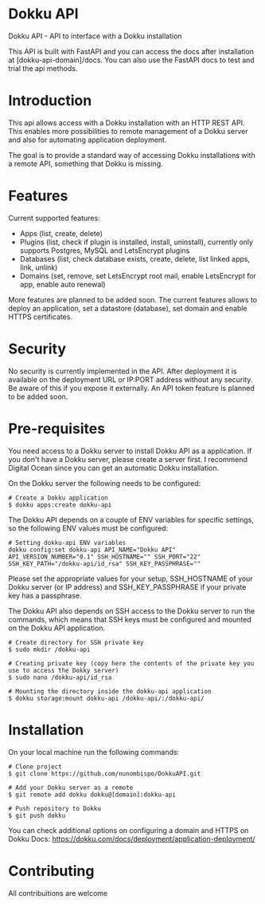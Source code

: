 # Dokku API
Dokku API - API to interface with a Dokku installation

This API is built with FastAPI and you can access the docs after installation at [dokku-api-domain]/docs. You can also use the FastAPI docs to test and trial the api methods.


# Introduction
This api allows access with a Dokku installation with an HTTP REST API. This enables more possibilities to remote management of a Dokku server and also for automating application deployment. 

The goal is to provide a standard way of accessing Dokku installations with a remote API, something that Dokku is missing.


# Features
Current supported features:
- Apps (list, create, delete)
- Plugins (list, check if plugin is installed, install, uninstall), currently only supports Postgres, MySQL and LetsEncrypt plugins
- Databases (list, check database exists, create, delete, list linked apps, link, unlink)
- Domains (set, remove, set LetsEncrypt root mail, enable LetsEncrypt for app, enable auto renewal)

More features are planned to be added soon. The current features allows to deploy an application, set a datastore (database), set domain and enable HTTPS certificates.

# Security
No security is currently implemented in the API. After deployment it is available on the deployment URL or IP:PORT address without any security. Be aware of this if you expose it externally.
An API token feature is planned to be added soon.


# Pre-requisites
You need access to a Dokku server to install Dokku API as a application. If you don't have a Dokku server, please create a server first. I recommend Digital Ocean since you can get an automatic Dokku installation.

On the Dokku server the following needs to be configured:
```
# Create a Dokku application
$ dokku apps:create dokku-api
```

The Dokku API depends on a couple of ENV variables for specific settings, so the following ENV values must be configured:
```
# Setting dokku-api ENV variables
dokku config:set dokku-api API_NAME="Dokku API" API_VERSION_NUMBER="0.1" SSH_HOSTNAME="" SSH_PORT="22"  SSH_KEY_PATH="/dokku-api/id_rsa" SSH_KEY_PASSPHRASE=""
```
Please set the appropriate values for your setup, SSH_HOSTNAME of your Dokku server (or IP address) and SSH_KEY_PASSPHRASE if your private key has a passphrase.

The Dokku API also depends on SSH access to the Dokku server to run the commands, which means that SSH keys must be configured and mounted on the Dokku API application.
```
# Create directory for SSH private key
$ sudo mkdir /dokku-api

# Creating private key (copy here the contents of the private key you use to access the Dokky server)
$ sudo nano /dokku-api/id_rsa

# Mounting the directory inside the dokku-api application
$ dokku storage:mount dokku-api /dokku-api/:/dokku-api/
```

# Installation
On your local machine run the following commands:
```
# Clone project
$ git clone https://github.com/nunombispo/DokkuAPI.git

# Add your Dokku server as a remote
$ git remote add dokku dokku@[domain]:dokku-api

# Push repository to Dokku
$ git push dokku
```


You can check additional options on configuring a domain and HTTPS on Dokku Docs: https://dokku.com/docs/deployment/application-deployment/

# Contributing
All contribuitions are welcome
